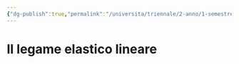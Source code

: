 ```yaml
---
{"dg-publish":true,"permalink":"/universita/triennale/2-anno/1-semestre/scienza-delle-costruzioni/appunti/15-il-legame-elastico-lineare/"}
---
```


# Il legame elastico lineare

